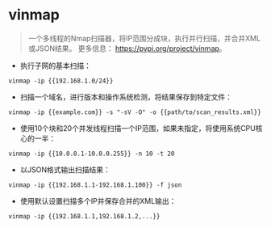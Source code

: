 # vinmap

> 一个多线程的Nmap扫描器，将IP范围分成块，执行并行扫描，并合并XML或JSON结果。
> 更多信息： <https://pypi.org/project/vinmap>。

- 执行子网的基本扫描：

`vinmap -ip {{192.168.1.0/24}}`

- 扫描一个域名，进行版本和操作系统检测，将结果保存到特定文件：

`vinmap -ip {{example.com}} -s "-sV -O" -o {{path/to/scan_results.xml}}`

- 使用10个块和20个并发线程扫描一个IP范围，如果未指定，将使用系统CPU核心的一半：

`vinmap -ip {{10.0.0.1-10.0.0.255}} -n 10 -t 20`

- 以JSON格式输出扫描结果：

`vinmap -ip {{192.168.1.1-192.168.1.100}} -f json`

- 使用默认设置扫描多个IP并保存合并的XML输出：

`vinmap -ip {{192.168.1.1,192.168.1.2,...}}`